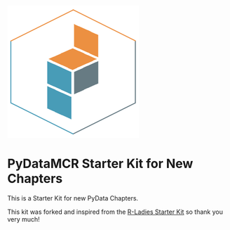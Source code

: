 <img src="https://github.com/PyDataMCR/starter-kit/blob/master/logo/logo/hex-logo-without-text.png" data-canonical-src="https://github.com/PyDataMCR/starter-kit/blob/master/logo/logo/hex-logo-without-text.png" width="300" height="300" />

# PyDataMCR Starter Kit for New Chapters
This is a Starter Kit for new PyData Chapters.

This kit was forked and inspired from the [R-Ladies Starter Kit](https://github.com/rladies/starter-kit) so thank you very much!

